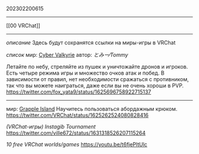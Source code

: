 202302200615
***
[[00 VRChat]]
***
*описание*
Здесь будут сохранятся ссылки на миры-игры в VRChat

*список*
мир: [Cyber Valkyrie](https://vrchat.com/home/world/wrld_13ad6046-dd2f-403b-8532-9c1b0ce91947)
автор: *とみー⁄Tommy*
  
Летайте по небу, стреляйте из пушек и уничтожайте дронов и игроков.
Есть четыре режима игры и множество очков атак и побед.
В зависимости от правил, нет необходимости сражаться с противником, 
так что вы можете наиграться, даже если вы не очень хороши в PVP.
https://twitter.com/fox_yata9/status/1625696758922715137
***
мир: [Grapple Island](https://vrchat.com/home/world/wrld_ca928d42-fd97-436f-9413-49be86b56cb2)
Научитесь пользоваться абордажным крюком․
https://twitter.com/VRChat/status/1625262524080828416

*(VRChat-игры) Instagib Tournament*
https://twitter.com/ville672/status/1631318526207115264

*10 free VRChat worlds/games*
https://youtu.be/t6fjePltUlc